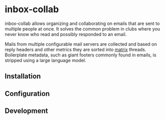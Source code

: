 # inbox-collab
inbox-collab allows organizing and collaborating on emails that are sent to multiple people at once.
It solves the common problem in clubs where you never know who read and possibly responded to an email.

Mails from multiple configurable mail servers are collected
and based on reply headers and other metrics they are sorted into [matrix](https://matrix.org/) threads.
Boilerplate metadata, such as giant footers commonly found in emails, is stripped using a large language model.

## Installation

## Configuration

## Development

